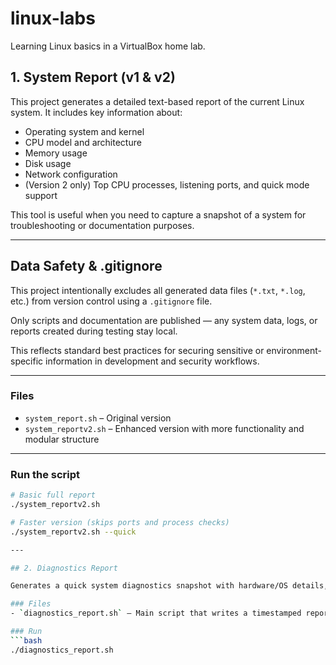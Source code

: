 # linux-labs
Learning Linux basics in a VirtualBox home lab.

## 1. System Report (v1 & v2)

This project generates a detailed text-based report of the current Linux system. It includes key information about:

- Operating system and kernel
- CPU model and architecture
- Memory usage
- Disk usage
- Network configuration
- (Version 2 only) Top CPU processes, listening ports, and quick mode support

This tool is useful when you need to capture a snapshot of a system for troubleshooting or documentation purposes.

---

## Data Safety & .gitignore

This project intentionally excludes all generated data files (`*.txt`, `*.log`, etc.) from version control using a `.gitignore` file.

Only scripts and documentation are published — any system data, logs, or reports created during testing stay local.

This reflects standard best practices for securing sensitive or environment-specific information in development and security workflows.

---

### Files
- `system_report.sh` – Original version
- `system_reportv2.sh` – Enhanced version with more functionality and modular structure

---

### Run the script

```bash
# Basic full report
./system_reportv2.sh

# Faster version (skips ports and process checks)
./system_reportv2.sh --quick

---

## 2. Diagnostics Report

Generates a quick system diagnostics snapshot with hardware/OS details, CPU + memory stats, disk usage, and a basic network reachability check. Designed to be fast, readable, and safe for local use.

### Files
- `diagnostics_report.sh` – Main script that writes a timestamped report file (e.g., `diagnostics_report_2025-10-31_14-22-18.txt`)

### Run
```bash
./diagnostics_report.sh

